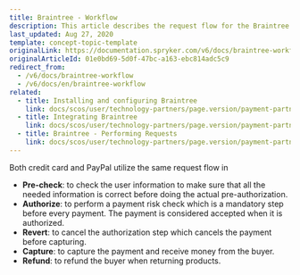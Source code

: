 ```yaml
---
title: Braintree - Workflow
description: This article describes the request flow for the Braintree module in the Spryker Commerce OS.
last_updated: Aug 27, 2020
template: concept-topic-template
originalLink: https://documentation.spryker.com/v6/docs/braintree-workflow
originalArticleId: 01e0bd69-5d0f-47bc-a163-ebc814adc5c9
redirect_from:
  - /v6/docs/braintree-workflow
  - /v6/docs/en/braintree-workflow
related:
  - title: Installing and configuring Braintree
    link: docs/scos/user/technology-partners/page.version/payment-partners/braintree/braintree-installation-and-configuration.html
  - title: Integrating Braintree
    link: docs/scos/user/technology-partners/page.version/payment-partners/braintree/braintree-integration-into-a-project.html
  - title: Braintree - Performing Requests
    link: docs/scos/user/technology-partners/page.version/payment-partners/braintree/braintree-technical-details-and-howtos/braintree-performing-requests.html
---
```


Both credit card and PayPal utilize the same request flow in

* <b>Pre-check</b>: to check the user information to make sure that all the needed information is correct before doing the actual pre-authorization.
* <b>Authorize</b>: to perform a payment risk check which is a mandatory step before every payment. The payment is considered accepted when it is authorized.
* <b>Revert</b>: to cancel the authorization step which cancels the payment before capturing.
* <b>Capture</b>: to capture the payment and receive money from the buyer.
* <b>Refund</b>: to refund the buyer when returning products.


